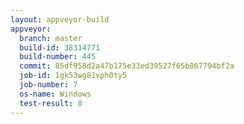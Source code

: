 ```yaml
---
layout: appveyor-build
appveyor:
  branch: master
  build-id: 38314771
  build-number: 445
  commit: 85df958d2a47b175e33ed39527f65b867794bf2a
  job-id: 1gk53wg81vph0ty5
  job-number: 7
  os-name: Windows
  test-result: 0
---
```

